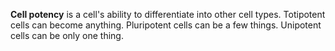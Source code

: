**Cell potency** is a cell's ability to differentiate into other cell types. Totipotent cells can become anything. Pluripotent cells can be a few things. Unipotent cells can be only one thing.